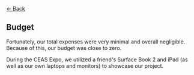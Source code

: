 [<- Back](../README.md)

## Budget

Fortunately, our total expenses were very minimal and overall negligible. Because of this, our budget was close to zero.

During the CEAS Expo, we utilized a friend's Surface Book 2 and iPad (as well as our own laptops and monitors) to showcase our project. 
